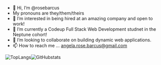 - 👋 Hi, I’m @rosebarcus
- My pronouns are they/them/theirs
- 👀 I’m interested in being hired at an amazing company and open to work!
- 🌱 I’m currently a Codeup Full Stack Web Development studnet in the Neptune cohort!
- 💞️ I’m looking to collaborate on building dynamic web applications. 
- 📫 How to reach me ... angela.rose.barcus@gmail.com


![TopLangs](https://github-readme-stats.vercel.app/api/top-langs/?username=rosebarcus&theme=tokyonight)![GitHubstats](https://github-readme-stats.vercel.app/api?username=rosebarcus&show_icons=true)

<!---
rosebarcus/rosebarcus is a ✨ special ✨ repository because its `README.md` (this file) appears on your GitHub profile.
You can click the Preview link to take a look at your changes.
--->
